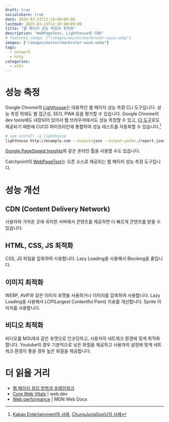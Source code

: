 ```yaml
---
draft: true
socialshare: true
date: 2025-03-23T12:10:00+09:00
lastmod: 2025-03-23T12:10:00+09:00
title: "웹 페이지 성능 측정과 최적화"
description: "WebPageTest, Lighthouse와 CDN"
# featured_image: ["/images/master/markruler-wave.webp"]
images: ["/images/master/markruler-wave.webp"]
tags:
  - network
  - http
categories:
  - wiki
---
```


# 성능 측정

Google Chrome의 [Lighthouse](https://github.com/GoogleChrome/lighthouse)는
대표적인 웹 페이지 성능 측정 CLI 도구입니다.
성능 측정 외에도 웹 접근성, SEO, PWA 등을 평가할 수 있습니다.
Google Chrome의 dev tools에도 내장되어 있어서 웹 브라우저에서도 성능 측정할 수 있고,
[CI 도구](https://github.com/GoogleChrome/lighthouse-ci)로도 제공되기 때문에
CI/CD 파이프라인에 통합하여 성능 테스트를 자동화할 수 있습니다.[^1]

[^1]: [Kakao Entertainment의 사례](https://fe-developers.kakaoent.com/2022/220602-lighthouse-with-github-actions/),
[ChungJungSoo님의 사례](https://blog.chungjungsoo.dev/dev-posts/lighthouse-ci-server/)

```sh
# npm install -g lighthouse
lighthouse http://example.com --output=json --output-path=./report.json
```

[Google PageSpeed Insights](https://pagespeed.web.dev/)와 같은 온라인 툴을 사용할 수도 있습니다.

Catchpoint의 [WebPageTest](https://github.com/catchpoint/WebPageTest)는 오픈 소스로 제공되는 웹 페이지 성능 측정 도구입니다.

# 성능 개선

## CDN (Content Delivery Network)

사용자와 가까운 곳에 위치한 서버에서 콘텐츠를 제공하면 더 빠르게 콘텐츠를 받을 수 있습니다.

## HTML, CSS, JS 최적화

CSS, JS 파일을 압축하여 사용합니다.
Lazy Loading을 사용해서 Blocking을 줄입니다.

## 이미지 최적화

WEBP, AVIF와 같은 이미지 포맷을 사용하거나 이미지를 압축하여 사용합니다.
Lazy Loading을 사용해서 LCP(Largest Contentful Paint) 지표를 개선합니다.
Sprite 이미지를 사용합니다.

## 비디오 최적화

비디오를 M3U8과 같은 포맷으로 인코딩하고, 사용자의 네트워크 환경에 맞게 최적화합니다.
Youtube의 경우 기본적으로 낮은 화질을 제공하고
사용자의 설정에 맞게 네트워크 환경이 좋을 경우 높은 화질을 제공합니다.

# 더 읽을 거리

- [웹 페이지 응답 방법과 프레임워크](/posts/web/respond-web-page/)
- [Core Web Vitals](https://web.dev/articles/vitals) | web.dev
- [Web performance](https://developer.mozilla.org/en-US/docs/Web/Performance) | MDN Web Docs
